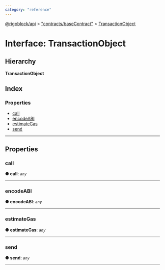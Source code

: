 ```yaml
---
category: "reference"
---
```



[@rigoblock/api](../README.md) > ["contracts/baseContract"](../modules/_contracts_basecontract_.md) > [TransactionObject](../interfaces/_contracts_basecontract_.transactionobject.md)

# Interface: TransactionObject

## Hierarchy

**TransactionObject**

## Index

### Properties

* [call](_contracts_basecontract_.transactionobject.md#call)
* [encodeABI](_contracts_basecontract_.transactionobject.md#encodeabi)
* [estimateGas](_contracts_basecontract_.transactionobject.md#estimategas)
* [send](_contracts_basecontract_.transactionobject.md#send)

---

## Properties

<a id="call"></a>

###  call

**● call**: *`any`*

___
<a id="encodeabi"></a>

###  encodeABI

**● encodeABI**: *`any`*

___
<a id="estimategas"></a>

###  estimateGas

**● estimateGas**: *`any`*

___
<a id="send"></a>

###  send

**● send**: *`any`*

___

